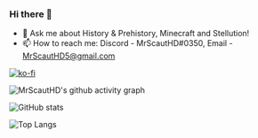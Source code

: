 ### Hi there 👋
- 💬 Ask me about History & Prehistory, Minecraft and Stellution!
- 📫 How to reach me: Discord - MrScautHD#0350, Email - MrScautHD5@gmail.com

[![ko-fi](https://ko-fi.com/img/githubbutton_sm.svg)](https://ko-fi.com/Q5Q6K0XC0)

![MrScautHD's github activity graph](https://github-readme-activity-graph.cyclic.app/graph?username=MrScautHD&theme=react-dark)

![GitHub stats](https://github-readme-stats.vercel.app/api?username=MrScautHD&show_icons=true&theme=dark)

![Top Langs](https://github-readme-stats.vercel.app/api/top-langs/?username=MrScautHD&theme=dark&show_icons=true)
